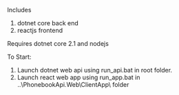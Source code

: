 Includes
1. dotnet core back end
2. reactjs frontend


Requires dotnet core 2.1 and nodejs

To Start:
1. Launch dotnet web api using run_api.bat in root folder.
1. Launch react web app using run_app.bat in ..\PhonebookApi.Web\ClientApp\ folder
